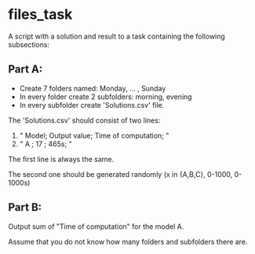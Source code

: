 # files_task
A script with a solution and result to a task containing the following subsections:

## Part A:
  - Create 7 folders named: Monday, ... , Sunday
  - In every folder create 2 subfolders: morning, evening
  - In every subfolder create 'Solutions.csv' file.
  
  The 'Solutions.csv' should consist of two lines:
  1. " Model; Output value; Time of computation; "
  2. " A ; 17 ; 465s; "
  
  The first line is always the same.
  
  The second one should be generated randomly (x in {A,B,C}, 0-1000, 0-1000s)

## Part B:
  Output sum of "Time of computation" for the model A.
  
  Assume that you do not know how many folders and subfolders there are.
